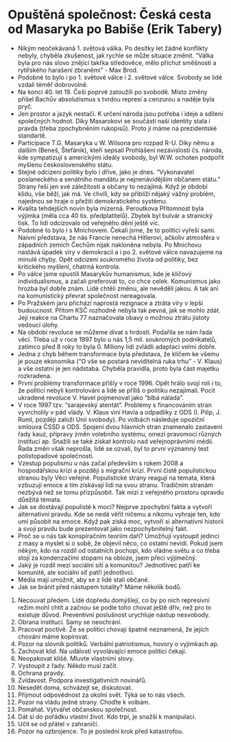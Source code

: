 # Opuštěná společnost: Česká cesta od Masaryka po Babiše (Erik Tabery)
* Nikým neočekávaná 1. světová válka. Po desítky let žádné konflikty nebyly, chyběla zkušenost, jak rychle se může situace změnit. “Válka byla pro nás slovo znějící takřka středověce, mělo příchut směšnosti a rytířského harašení zbraněmi” - Max Brod. 
* Podobné to bylo i po 1. světové válce i 2. světové válce. Svobody se lidé vzdali téměř dobrovolně.
* Na konci 40. let 19. Češi poprvé zatoužili po svobodě. Místo změny přišel Bachův absolutismus s tvrdou represí a cenzurou a naděje byla pryč.
* Jen prostor a jazyk nestačí. K určení národa jsou potřeba i ideje a sdílení společných hodnot. Díky Masarokovi se součástí naší identity stala i pravda (třeba zpochybněním rukopisů). Proto ji máme na prezidentské standartě.
* Participace T.G. Masaryka u W. Wilsona pro rozpad R-U. Díky němu a dalším (Beneš, Štefánik), kteří sepsali Prohlášení nezávislosti čs. národa, kde sympatizují s americkými ideály svobody, byl W.W. ochoten podpořit myšlenu československého státu.
* Stejné odcizení politiky bylo i dříve, jako je dnes. “Vykonavatel poslaneckého a senátního mandátu je nejnenávidějším občanem státu.” Strany řeší jen své záležitosti a občany to nezajímá. Když je období klidu, vše běží, jak má. Ve chvíli, kdy se přiblíží nějaký vážný problém, najednou se hraje o přežití demokratického systému.
* Kvalita tehdejších novin byla mizerná. Peroutkova Přítomnost byla výjimka (měla cca 40 tis. předplatitelů). Zbytek byl bulvár a stranický tisk. To lidi odcizovalo od veřejného dění ještě víc.
* Podobné to bylo i s Mnichovem. Čekali jsme, že to politici vyřeší sami. Naivní představa, že nás Francie nenechá Hitlerovi, ačkoliv atmosféra v západních zemích Čechům nijak nakloněna nebyla. Po Mnichovu nastává úpadek víry v demokracii a i po 2. světové válce navazujeme na minulé chyby. Opět odcizení soukromého života od politiky, bez kritického myšlení, chatrná kontrola.
* Po válce jsme opustili Masarykův humanismus, kde je klíčový individualismus, a začali preferovat to, co chce celek. Komunismus jako hrozba byl dobře znám. Lidé chtěli změnu, ale nevěděli jakou. A tak ani na komunistický převrat společnost nereagovala.
* Po Pražském jaru přichází naprostá rezignace a ztráta víry v lepší budoucnost. Přitom KSČ rozhodně nebyla tak pevná, jak se mohlo zdát. Její reakce na Chartu 77 naznačovala obavy o možnou ztrátu jistoty vedoucí úlohy.
* Na období revoluce se můžeme dívat s hrdostí. Podařila se nám řada věcí. Třeba už v roce 1997 bylo u nás 1,5 mil. soukromých podnikatelů, zatímco před 8 roky to byla 0. Miliony lidí zvládli adaptaci velmi dobře.
* Jedna z chyb během transformace byla představa, že klíčem ke všemu je pouze ekonomika (“O vše se postará neviditelná ruka trhu” - V. Klaus) a vše ostatní je jen nádstaba. Chyběla pravidla, proto byla část majetku rozkradena.
* První problémy transformace přišly v roce 1996. Opět hrálo svojí roli i to, že politici nebyli kontrolováni a lidé se příliš o politiku nezajímali. Pocit ukradené revoluce V. Havel pojmenoval jako “blbá nálada”.
* V roce 1997 tzv. “sarajevský atentát”. Problémy s financováním stran vyvrcholily v pád vlády. V. Klaus viní Havla a odpadlíky z ODS (I. Pilip, J. Ruml, později založí Unii svobody). Po volbách následuje opoziční smlouva ČSSD a ODS. Spojení dvou hlavních stran znamenalo zastavení řady kauz, přípravy změn volebního systému, omezí pravomocí různých institucí ap. Snažili se také získat kontrolu nad veřejnoprávními médii. Řada změn však neprošla, lidé se ozvali, byl to první významný test polistopadové společnosti.
* Vzestup populismu u nás začal především s rokem 2008 a hospodářskou krizí a později s migrační krizí. První čistě populistickou stranou byly Věci veřejné. Populistické strany reagují na témata, která vzbuzují emoce a tím získávají lidi na svou stranu. Tradičním stranám nezbývá než se tomu přizpůsobit. Tak mizí z veřejného prostoru opravdu důežitá témata.
* Jak se dostávají populisté k moci? Nejprve zpochybní fakta a vytvoří alternativní pravdu. Kde se nedá věřit ničemu a nikomu vyhraje ten, kdo umí působit na emoce. Když pak získá moc, vytvoří si alternativní historii a svoji pravdu bude prezentovat jako nezpochybnitelný fakt.
* Proč se u nás tak konspiračním teoriím daří? Umožňují vystoupit jedinci z masy a myslet si o sobě, že objevil něco, co ostatní nevidí. Pokud jsem někým, kdo na rozdíl od ostatních pochopi, kdo vládne světu a co třeba stojí za kondenzačími stopami na obloze, jsem přeci výjímečný.
* Jaký je rozdíl mezi sociální sítí a komunitou? Jednotlivec patří ke komunitě, ale sociální síť patří jednotlivci.
* Média mají umožnit, aby se z lidé stali občané.
* Jak se bránit před nástupem totality? Máme několik bodů.
1) Necouvat předem. Lidé dopředu domýšlejí, co by po nich represivní režim mohl chtít a začnou se podle toho chovat ještě dřív, než pro to existuje důvod. Preventivní poslušnost urychluje nástup nesvobody.
2) Obrana institucí. Samy se neochrání.
3) Pracovat poctivě. Že se politici chovají špatně neznamená, že jejich chování máme kopírovat.
4) Pozor na slovník politiků. Verbální patriotismus, hovory o vyjimkach ap.
5) Zachovat klid. Na události vyvolávající emoce politici čekají.
6) Neopakovat klišé. Mluvte vlastními slovy.
7) Vystoupit z řady. Někdo musí začít.
8) Ochrana pravdy.
9) Zvídavost. Podpora investigativních novinářů.
10) Nesedět doma, schvázejt se, diskutovat.
11) Přijmout odpovědnost za okolní svět. Týká se to nás všech.
12) Pozor na vládu jedné strany. Choďte k volbám.
13) Pomáhat. Vytvářet občanskou společnost. 
14) Dát si do pořádku vlastní život. Kdo trpí, je snažší k manipulaci.
15) Učit se od přátel v zahraničí.
16) Pozor na ozbrojence. To je poslední krok před katastrofou.

